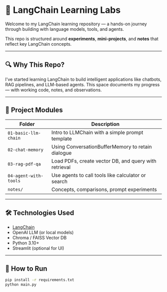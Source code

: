 # 🧠 LangChain Learning Labs

Welcome to my LangChain learning repository — a hands-on journey through building with language models, tools, and agents.

This repo is structured around **experiments**, **mini-projects**, and **notes** that reflect key LangChain concepts.

---

## 🔍 Why This Repo?

I've started learning LangChain to build intelligent applications like chatbots, RAG pipelines, and LLM-based agents. This space documents my progress — with working code, notes, and observations.

---

## 🧱 Project Modules

| Folder | Description |
|--------|-------------|
| `01-basic-llm-chain` | Intro to LLMChain with a simple prompt template |
| `02-chat-memory` | Using ConversationBufferMemory to retain dialogue |
| `03-rag-pdf-qa` | Load PDFs, create vector DB, and query with retrieval |
| `04-agent-with-tools` | Use agents to call tools like calculator or search |
| `notes/` | Concepts, comparisons, prompt experiments |

---

## 🛠️ Technologies Used

- [LangChain](https://www.langchain.com/)
- OpenAI LLM (or local models)
- Chroma / FAISS Vector DB
- Python 3.10+
- Streamlit (optional for UI)

---

## 🚀 How to Run

```bash
pip install -r requirements.txt
python main.py
